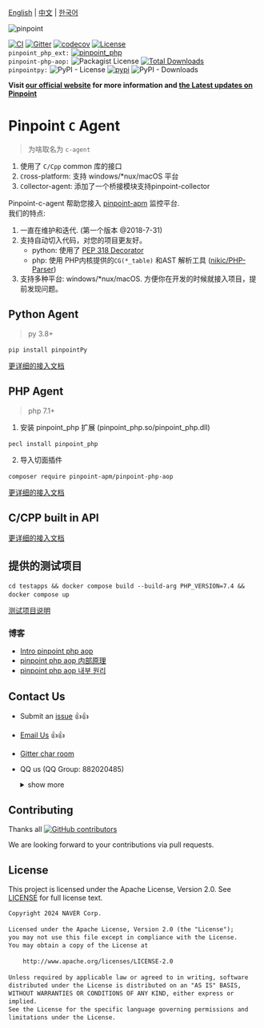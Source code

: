 [English](Readme.md) | [中文](Readme-CN.md) | [한국어](Readme-KR.md)

![pinpoint](images/logo.png)

[![CI](https://github.com/pinpoint-apm/pinpoint-c-agent/actions/workflows/main.yml/badge.svg)](https://github.com/pinpoint-apm/pinpoint-c-agent/actions/workflows/main.yml) [![Gitter](https://badges.gitter.im/naver/pinpoint-c-agent.svg)](https://gitter.im/naver/pinpoint-c-agent?utm_source=badge&utm_medium=badge&utm_campaign=pr-badge) [![codecov](https://codecov.io/gh/pinpoint-apm/pinpoint-c-agent/branch/master/graph/badge.svg?token=KswbmFvWp3)](https://codecov.io/gh/pinpoint-apm/pinpoint-c-agent) [![License](https://img.shields.io/github/license/pinpoint-apm/pinpoint-c-agent)](LICENSE) \
`pinpoint_php_ext:` [![pinpoint_php](https://img.shields.io/badge/php-7.1~8.3-8892BF)](https://pecl.php.net/package/pinpoint_php)\
`pinpoint-php-aop:` ![Packagist License](https://img.shields.io/packagist/l/pinpoint-apm/pinpoint-php-aop)
 [![Total Downloads](https://img.shields.io/packagist/dt/pinpoint-apm/pinpoint-php-aop.svg?style=flat-square)](https://packagist.org/packages/pinpoint-apm/pinpoint-php-aop)\
`pinpointpy:` ![PyPI - License](https://img.shields.io/pypi/l/pinpointpy)
 [![pypi](https://badge.fury.io/py/pinpointpy.svg)](https://pypi.org/project/pinpointpy/)
![PyPI - Downloads](https://img.shields.io/pypi/dm/pinpointpy)


**Visit [our official website](http://pinpoint-apm.github.io/pinpoint/) for more information and [the Latest updates on Pinpoint](https://pinpoint-apm.github.io/pinpoint/news.html)**  


# Pinpoint `C` Agent

> 为啥取名为 `c-agent`

1. 使用了 `C/Cpp` common 库的接口
2. `C`ross-platform: 支持 windows/*nux/macOS 平台
3. `C`ollector-agent: 添加了一个桥接模块支持pinpoint-collector

Pinpoint-c-agent 帮助您接入 [pinpoint-apm](https://github.com/pinpoint-apm/pinpoint) 监控平台.\
我们的特点:
1. 一直在维护和迭代. (第一个版本 @2018-7-31)
2. 支持自动切入代码，对您的项目更友好。
    - python: 使用了 [PEP 318 Decorator](https://peps.python.org/pep-0318/) 
    - php: 使用  PHP内核提供的`CG(*_table)` 和AST 解析工具 ([nikic/PHP-Parser](https://github.com/nikic/PHP-Parser))
3. 支持多种平台: windows/*nux/macOS. 方便你在开发的时候就接入项目，提前发现问题。

## Python Agent

> py 3.8+

`pip install pinpointPy`

[更详细的接入文档](DOC/PY/Readme.md) 

## PHP Agent

> php 7.1+

1. 安装 pinpoint_php 扩展 (pinpoint_php.so/pinpoint_php.dll)

` pecl install pinpoint_php `

2. 导入切面插件

`composer require pinpoint-apm/pinpoint-php-aop`

[更详细的接入文档](DOC/PHP/Readme.md) 

## C/CPP built in API

[更详细的接入文档](DOC/C-CPP/Readme.md)


## 提供的测试项目

`cd testapps && docker compose build --build-arg PHP_VERSION=7.4 && docker compose up`

[测试项目说明](/testapps/readme.md)

### 博客 

- [Intro pinpoint php aop](https://github.com/pinpoint-apm/pinpoint-php-aop/wiki/Intro-pinpoint-php-aop)
- [pinpoint php aop 内部原理](https://github.com/pinpoint-apm/pinpoint-php-aop/wiki/pinpoint-php-aop-%E5%86%85%E9%83%A8%E5%8E%9F%E7%90%86)
- [pinpoint php aop 내부 원리](https://github.com/pinpoint-apm/pinpoint-php-aop/wiki/pinpoint-php-aop-%EB%82%B4%EB%B6%80-%EC%9B%90%EB%A6%AC)


## Contact Us

* Submit an [issue](https://github.com/pinpoint-apm/pinpoint-c-agent/issues) 👍👍
* [Email Us](mailto:dl_cd_pinpoint@navercorp.com)   👍👍
* [Gitter char room](https://gitter.im/naver/pinpoint-c-agent)
* QQ us (QQ Group: 882020485)
    <details>
    <summary> show more 
    </summary>

    |          QQ Group1: 897594820          |          QQ Group2: 812507584           |          QQ Group3: 882020485           |               DING Group : 21981598                |
    | :------------------------------------: | :-------------------------------------: | :-------------------------------------: | :------------------------------------------------: |
    | ![QQ Group1](images/NAVERPinpoint.png) | ![QQ Group2](images/NAVERPinpoint2.png) | ![QQ Group3](images/NAVERPinpoint3.png) | ![DING Group](images/NaverPinpoint交流群-DING.jpg) |
</details>

## Contributing

Thanks all [![GitHub contributors](https://img.shields.io/github/contributors/pinpoint-apm/pinpoint-c-agent)](https://github.com/pinpoint-apm/pinpoint-c-agent/graphs/contributors)

We are looking forward to your contributions via pull requests.

## License
This project is licensed under the Apache License, Version 2.0.
See [LICENSE](LICENSE) for full license text.

```
Copyright 2024 NAVER Corp.

Licensed under the Apache License, Version 2.0 (the "License");
you may not use this file except in compliance with the License.
You may obtain a copy of the License at

    http://www.apache.org/licenses/LICENSE-2.0

Unless required by applicable law or agreed to in writing, software
distributed under the License is distributed on an "AS IS" BASIS,
WITHOUT WARRANTIES OR CONDITIONS OF ANY KIND, either express or implied.
See the License for the specific language governing permissions and
limitations under the License.
```
